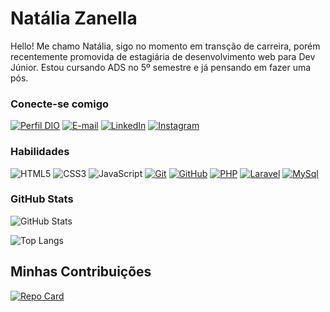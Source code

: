 

# Natália Zanella

Hello!
Me chamo Natália, sigo no momento em transção de carreira, porém recentemente promovida de estagiária de desenvolvimento web para Dev Júnior. Estou cursando ADS no 5º semestre e já pensando em fazer uma pós.


### Conecte-se comigo
[![Perfil DIO](https://img.shields.io/badge/-Meu%20Perfil%20na%20DIO-9932CC?style=for-the-badge)](https://www.dio.me/users/nataliazanella)
[![E-mail](https://img.shields.io/badge/-Email-9932CC?style=for-the-badge&logo=microsoft-outlook&logoColor=E94D5F)](mailto:nataliazanella@yahoo.com.br)
[![LinkedIn](https://img.shields.io/badge/-LinkedIn-9932CC?style=for-the-badge&logo=linkedin&logoColor=30A3DC)](https://www.linkedin.com/in/natália-zanella/)
[![Instagram](https://img.shields.io/badge/-instagram-9932CC?style=for-the-badge&logo=instagram&logoColor=30A3DC)](https://www.instagram.com/nataliazss/)


### Habilidades
![HTML5](https://img.shields.io/badge/HTML-9932CC?style=for-the-badge&logo=html5&logoColor=30A3DC)
![CSS3](https://img.shields.io/badge/CSS3-9932CC?style=for-the-badge&logo=css3&logoColor=E94D5F)
![JavaScript](https://img.shields.io/badge/JavaScript-9932CC?style=for-the-badge&logo=javascript&logoColor=30A3DC)
[![Git](https://img.shields.io/badge/Git-9932CC?style=for-the-badge&logo=git&logoColor=E94D5F)](https://git-scm.com/doc) 
[![GitHub](https://img.shields.io/badge/GitHub-9932CC?style=for-the-badge&logo=github&logoColor=30A3DC)](https://docs.github.com/)
[![PHP](https://img.shields.io/badge/Php-9932CC?style=for-the-badge&logo=php&logoColor=30A3DC)](https://www.php.net/docs.php)
[![Laravel](https://img.shields.io/badge/Laravel-9932CC?style=for-the-badge&logo=laravel&logoColor=30A3DC)](https://www.php.net/docs.php)
[![MySql](https://img.shields.io/badge/MySQl-9932CC?style=for-the-badge&logo=mysql&logoColor=30A3DC)](https://www.php.net/docs.php)


### GitHub Stats
![GitHub Stats](https://github-readme-stats.vercel.app/api?username=NataliaZAnella&theme=transparent&bg_color=9932CC&border_color=000&show_icons=true&icon_color=000&title_color=000&text_color=FFF)

![Top Langs](https://github-readme-stats-git-masterrstaa-rickstaa.vercel.app/api/top-langs/?username=SEUUSERNAME&layout=compact&bg_color=9932CC&border_color=000&title_color=000&text_color=FFF)


## Minhas Contribuições
[![Repo Card](https://github-readme-stats.vercel.app/api/pin/?username=rehpedroso&repo=dio-lab-open-source&bg_color=9932CC&border_color=000&show_icons=true&icon_color=000&text_color=FFF)](https://github.com/NataliaZanella/dio-lab-open-source)




